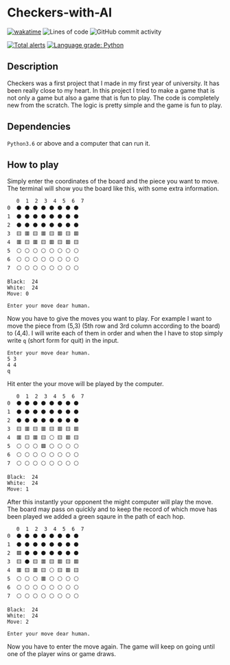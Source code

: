 # Checkers-with-AI

[![wakatime](https://wakatime.com/badge/github/MeesumAliQazalbash/Checkers-with-AI.svg)](https://wakatime.com/badge/github/MeesumAliQazalbash/Checkers-with-AI)
![Lines of code](https://img.shields.io/tokei/lines/github/MeesumAliQazalbash/Checkers-with-AI)
![GitHub commit activity](https://img.shields.io/github/commit-activity/y/MeesumAliQazalbash/Checkers-with-AI)

[![Total alerts](https://img.shields.io/lgtm/alerts/g/MeesumAliQazalbash/Checkers-with-AI.svg?logo=lgtm&logoWidth=18)](https://lgtm.com/projects/g/MeesumAliQazalbash/Checkers-with-AI/alerts/)
[![Language grade: Python](https://img.shields.io/lgtm/grade/python/g/MeesumAliQazalbash/Checkers-with-AI.svg?logo=lgtm&logoWidth=18)](https://lgtm.com/projects/g/MeesumAliQazalbash/Checkers-with-AI/context:python)

## Description

Checkers was a first project that I made in my first year of university. It has been really close to my heart. In this project I tried to make a game that is not only a game but also a game that is fun to play. The code is completely new from the scratch. The logic is pretty simple and the game is fun to play.

## Dependencies

`Python3.6` or above and a computer that can run it.

## How to play

Simply enter the coordinates of the board and the piece you want to move. The terminal will show you the board like this, with some extra information.

```shell
   0  1  2  3  4  5  6  7
0  ⚫ ⚫ ⚫ ⚫ ⚫ ⚫ ⚫ ⚫
1  ⚫ ⚫ ⚫ ⚫ ⚫ ⚫ ⚫ ⚫
2  ⚫ ⚫ ⚫ ⚫ ⚫ ⚫ ⚫ ⚫
3  🟨 🟥 🟨 🟥 🟨 🟥 🟨 🟥
4  🟥 🟨 🟥 🟨 🟥 🟨 🟥 🟨
5  ⚪ ⚪ ⚪ ⚪ ⚪ ⚪ ⚪ ⚪
6  ⚪ ⚪ ⚪ ⚪ ⚪ ⚪ ⚪ ⚪
7  ⚪ ⚪ ⚪ ⚪ ⚪ ⚪ ⚪ ⚪

Black:  24
White:  24
Move: 0

Enter your move dear human.
```

Now you have to give the moves you want to play. For example I want to move the piece from (5,3) (5th row and 3rd column according to the board) to (4,4). I will write each of them in order and when the I have to stop simply write `q` (short form for quit) in the input.

```shell
Enter your move dear human.
5 3
4 4
q
```

Hit enter the your move will be played by the computer.

```shell
   0  1  2  3  4  5  6  7
0  ⚫ ⚫ ⚫ ⚫ ⚫ ⚫ ⚫ ⚫
1  ⚫ ⚫ ⚫ ⚫ ⚫ ⚫ ⚫ ⚫
2  ⚫ ⚫ ⚫ ⚫ ⚫ ⚫ ⚫ ⚫
3  🟨 🟥 🟨 🟥 🟨 🟥 🟨 🟥
4  🟥 🟨 🟥 🟨 ⚪ 🟨 🟥 🟨
5  ⚪ ⚪ ⚪ 🟩 ⚪ ⚪ ⚪ ⚪
6  ⚪ ⚪ ⚪ ⚪ ⚪ ⚪ ⚪ ⚪
7  ⚪ ⚪ ⚪ ⚪ ⚪ ⚪ ⚪ ⚪

Black:  24
White:  24
Move: 1
```

After this instantly your opponent the might computer will play the move. The board may pass on quickly and to keep the record of which move has been played we added a green sqaure in the path of each hop.

```shell
   0  1  2  3  4  5  6  7
0  ⚫ ⚫ ⚫ ⚫ ⚫ ⚫ ⚫ ⚫
1  ⚫ ⚫ ⚫ ⚫ ⚫ ⚫ ⚫ ⚫
2  🟩 ⚫ ⚫ ⚫ ⚫ ⚫ ⚫ ⚫
3  🟨 ⚫ 🟨 🟥 🟨 🟥 🟨 🟥
4  🟥 🟨 🟥 🟨 ⚪ 🟨 🟥 🟨
5  ⚪ ⚪ ⚪ 🟥 ⚪ ⚪ ⚪ ⚪
6  ⚪ ⚪ ⚪ ⚪ ⚪ ⚪ ⚪ ⚪
7  ⚪ ⚪ ⚪ ⚪ ⚪ ⚪ ⚪ ⚪

Black:  24
White:  24
Move: 2

Enter your move dear human.
```

Now you have to enter the move again. The game will keep on going until one of the player wins or game draws.
